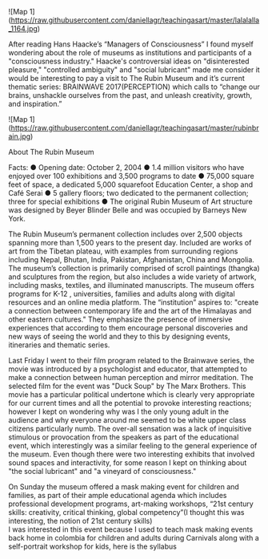 
![Map 1] (https://raw.githubusercontent.com/daniellagr/teachingasart/master/lalalalla_1164.jpg)


After reading Hans Haacke’s “Managers of Consciousness” I found myself wondering about the role of museums as institutions and participants of a "consciousness industry." Haacke's controversial ideas on "disinterested pleasure," "controlled ambiguity" and "social lubricant" made me consider it would be interesting to pay a visit to The Rubin Museum and it’s current thematic series: BRAINWAVE 2017(PERCEPTION) which calls to “change our brains, unshackle ourselves from the past, and unleash creativity, growth, and inspiration.” 

![Map 1] (https://raw.githubusercontent.com/daniellagr/teachingasart/master/rubinbrain.jpg)

About The Rubin Museum 


Facts: ● Opening date: October 2, 2004 ● 1.4 million visitors who have enjoyed over 100 exhibitions and 3,500 programs to date ● 75,000 square feet of space, a dedicated 5,000 square­foot Education Center, a shop and Café Serai ● 5 gallery floors; two dedicated to the permanent collection; three for special exhibitions ● The original Rubin Museum of Art structure was designed by Beyer Blinder Belle and was occupied by Barneys New York.

The Rubin Museum’s permanent collection includes over 2,500 objects spanning more than 1,500 years to the present day. Included are works of art from the Tibetan plateau, with examples from surrounding regions including Nepal, Bhutan, India, Pakistan, Afghanistan, China and Mongolia. The museum’s collection is primarily comprised of scroll paintings (thangka) and sculptures from the region, but also includes a wide variety of artwork, including masks, textiles, and illuminated manuscripts. The museum offers programs for K-12 , universities, families and adults along with digital resources and an online media platform. The “institution” aspires to: "create a connection between contemporary life and the art of the Himalayas and other eastern cultures." They emphasize the presence of immersive experiences that according to them encourage personal discoveries and new ways of seeing the world and they to this by designing events, itineraries and thematic series.

Last Friday I went to their film program related to the Brainwave series, the movie was introduced by a psychologist and educator, that attempted to make a connection between human perception and mirror meditation. The selected film for the event was "Duck Soup" by The Marx Brothers. This movie has a particular political undertone which is clearly very appropriate for our current times and all the potential to provoke interesting reactions; however I kept on wondering why was I the only young adult in the audience and why everyone around me seemed to be white upper class citizens particularly numb. The over-all sensation was a lack of inquisitive stimulous or provocation from the speakers as part of the educational event, which interestingly was a similar feeling to the general experience of the museum. Even though there were two interesting exhibits that involved sound spaces and interactivity, for some reason I kept on thinking about "the social lubricant" and "a vineyard of consciousness." 

On Sunday the museum offered a mask making event for children and families, as part of their ample educational agenda which 
includes professional development programs, art-making workshops, “21st century skills: creativity, critical thinking, global competency”(I thought this was interesting, the notion of 21st century skills)  
I was interested in this event because I used to teach mask making events back home in colombia for children and adults during Carnivals along with a self-portrait workshop for kids, here is the syllabus 
